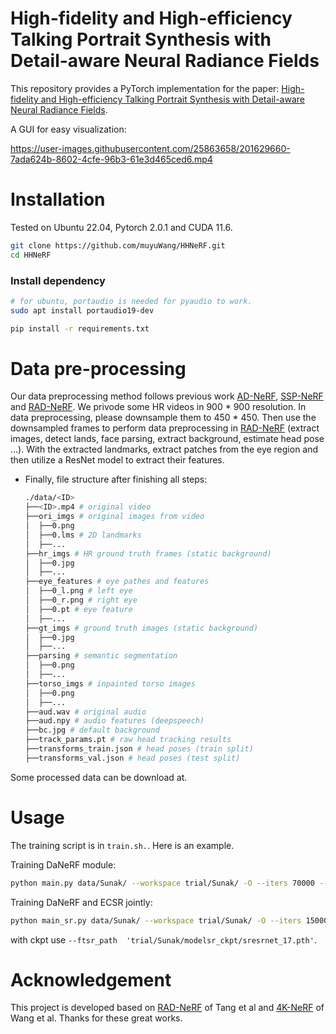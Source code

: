 # High-fidelity and High-efficiency Talking Portrait Synthesis with Detail-aware Neural Radiance Fields

This repository provides a PyTorch implementation for the paper: [High-fidelity and High-efficiency Talking Portrait Synthesis with Detail-aware Neural Radiance Fields](https://arxiv.org/abs/2211.12368).


A GUI for easy visualization:

https://user-images.githubusercontent.com/25863658/201629660-7ada624b-8602-4cfe-96b3-61e3d465ced6.mp4

# Installation

Tested on Ubuntu 22.04, Pytorch 2.0.1 and CUDA 11.6.

```bash
git clone https://github.com/muyuWang/HHNeRF.git
cd HHNeRF
```

### Install dependency
```bash
# for ubuntu, portaudio is needed for pyaudio to work.
sudo apt install portaudio19-dev

pip install -r requirements.txt
```

# Data pre-processing
Our data preprocessing method follows previous work [AD-NeRF](https://github.com/YudongGuo/AD-NeRF), [SSP-NeRF](https://github.com/alvinliu0/SSP-NeRF) and [RAD-NeRF](https://github.com/ashawkey/RAD-NeRF/tree/main).
We privode some HR videos in 900 * 900 resolution. In data preprocessing, please downsample them to 450 * 450. Then use the downsampled frames to perform data preprocessing in [RAD-NeRF](https://github.com/ashawkey/RAD-NeRF/tree/main) (extract images, detect lands,  face parsing, extract background, estimate head pose ...). With the extracted landmarks, extract patches from the eye region and then utilize a ResNet model to extract their features. 

* Finally, file structure after finishing all steps:
    ```bash
    ./data/<ID>
    ├──<ID>.mp4 # original video
    ├──ori_imgs # original images from video
    │  ├──0.png
    │  ├──0.lms # 2D landmarks
    │  ├──...
    ├──hr_imgs # HR ground truth frames (static background)
    │  ├──0.jpg
    │  ├──...
    ├──eye_features # eye pathes and features
    │  ├──0_l.png # left eye
    │  ├──0_r.png # right eye
    │  ├──0.pt # eye feature
    │  ├──...
    ├──gt_imgs # ground truth images (static background)
    │  ├──0.jpg
    │  ├──...
    ├──parsing # semantic segmentation
    │  ├──0.png
    │  ├──...
    ├──torso_imgs # inpainted torso images
    │  ├──0.png
    │  ├──...
    ├──aud.wav # original audio 
    ├──aud.npy # audio features (deepspeech)
    ├──bc.jpg # default background
    ├──track_params.pt # raw head tracking results
    ├──transforms_train.json # head poses (train split)
    ├──transforms_val.json # head poses (test split)
    ```

Some processed data can be download at. 

# Usage

The training script is in `train.sh.`. Here is an example.

Training DaNeRF module:
```bash
python main.py data/Sunak/ --workspace trial/Sunak/ -O --iters 70000 --data_range 0 -1 --dim_eye 6 --lr 0.005 --lr_net 0.0005 --num_rays 65536 --patch_size 32
```

Training DaNeRF and ECSR jointly:
```bash
python main_sr.py data/Sunak/ --workspace trial/Sunak/ -O --iters 150000 --data_range 0 -1 --dim_eye 6 --patch_size 32 --srtask --num_rays 16384 --lr 0.005 --lr_net 0.0005 --weight_pcp 0.05 --weight_style 0.01 --weight_gan 0.01 --test_tile 450
```
with ckpt use ` --ftsr_path  'trial/Sunak/modelsr_ckpt/sresrnet_17.pth' `.


# Acknowledgement

This project is developed based on [RAD-NeRF](https://github.com/ashawkey/RAD-NeRF/tree/main) of Tang et al and [4K-NeRF](https://github.com/frozoul/4K-NeRF) of Wang et al. Thanks for these great works.


